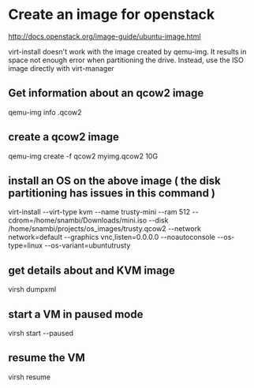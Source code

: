 
# Create an image for openstack
http://docs.openstack.org/image-guide/ubuntu-image.html

virt-install doesn't work with the image created by qemu-img.
It results in space not enough error when partitioning the drive.
Instead, use the ISO image directly with virt-manager 

## Get information about an qcow2 image
qemu-img info <file>.qcow2

## create a qcow2 image 
qemu-img create -f qcow2 myimg.qcow2 10G

## install an OS on the above image ( the disk partitioning has issues in this command )
virt-install --virt-type kvm --name trusty-mini --ram 512 --cdrom=/home/snambi/Downloads/mini.iso --disk /home/snambi/projects/os_images/trusty.qcow2 --network network=default  --graphics vnc,listen=0.0.0.0  --noautoconsole  --os-type=linux --os-variant=ubuntutrusty

## get details about and KVM image
virsh dumpxml <vm-name>

## start a VM in paused mode
virsh start <vm-name> --paused

## resume the VM
virsh resume <vm-name>
